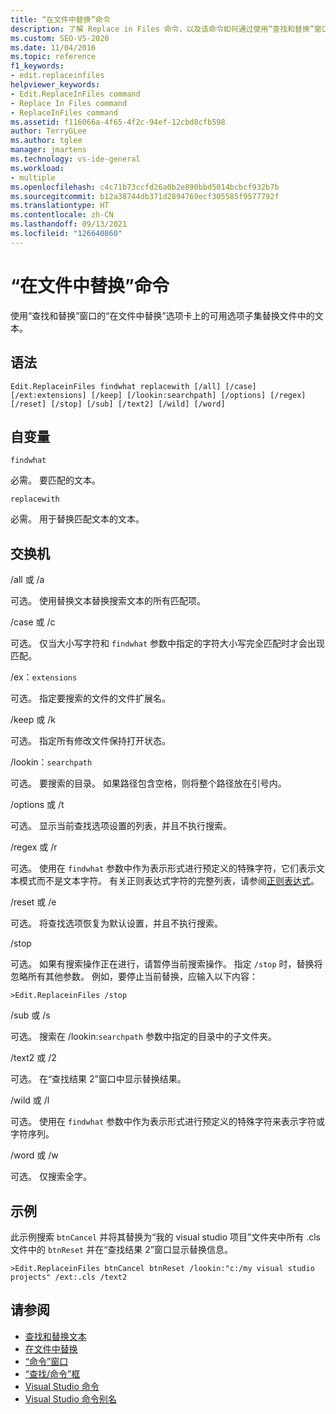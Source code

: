 ```yaml
---
title: “在文件中替换”命令
description: 了解 Replace in Files 命令，以及该命令如何通过使用“查找和替换”窗口的“在文件中替换”选项卡上提供的某些选项来替换文件中的文本。
ms.custom: SEO-VS-2020
ms.date: 11/04/2016
ms.topic: reference
f1_keywords:
- edit.replaceinfiles
helpviewer_keywords:
- Edit.ReplaceInFiles command
- Replace In Files command
- ReplaceInFiles command
ms.assetid: f116066a-4f65-4f2c-94ef-12cbd8cfb598
author: TerryGLee
ms.author: tglee
manager: jmartens
ms.technology: vs-ide-general
ms.workload:
- multiple
ms.openlocfilehash: c4c71b73ccfd26a0b2e890bbd5014bcbcf932b7b
ms.sourcegitcommit: b12a38744db371d2894769ecf305585f9577792f
ms.translationtype: HT
ms.contentlocale: zh-CN
ms.lasthandoff: 09/13/2021
ms.locfileid: "126640860"
---
```

# <a name="replace-in-files-command"></a>“在文件中替换”命令
使用“查找和替换”窗口的“在文件中替换”选项卡上的可用选项子集替换文件中的文本。

## <a name="syntax"></a>语法

```
Edit.ReplaceinFiles findwhat replacewith [/all] [/case]
[/ext:extensions] [/keep] [/lookin:searchpath] [/options] [/regex]
[/reset] [/stop] [/sub] [/text2] [/wild] [/word]
```

## <a name="arguments"></a>自变量
`findwhat`

必需。 要匹配的文本。

`replacewith`

必需。 用于替换匹配文本的文本。

## <a name="switches"></a>交换机
/all 或 /a

可选。 使用替换文本替换搜索文本的所有匹配项。

/case 或 /c

可选。 仅当大小写字符和 `findwhat` 参数中指定的字符大小写完全匹配时才会出现匹配。

/ex：`extensions`

可选。 指定要搜索的文件的文件扩展名。

/keep 或 /k

可选。 指定所有修改文件保持打开状态。

/lookin：`searchpath`

可选。 要搜索的目录。 如果路径包含空格，则将整个路径放在引号内。

/options 或 /t

可选。 显示当前查找选项设置的列表，并且不执行搜索。

/regex 或 /r

可选。 使用在 `findwhat` 参数中作为表示形式进行预定义的特殊字符，它们表示文本模式而不是文本字符。 有关正则表达式字符的完整列表，请参阅[正则表达式](../../ide/using-regular-expressions-in-visual-studio.md)。

/reset 或 /e

可选。 将查找选项恢复为默认设置，并且不执行搜索。

/stop

可选。 如果有搜索操作正在进行，请暂停当前搜索操作。 指定 `/stop` 时，替换将忽略所有其他参数。 例如，要停止当前替换，应输入以下内容：

```
>Edit.ReplaceinFiles /stop
```

/sub 或 /s

可选。 搜索在 /lookin:`searchpath` 参数中指定的目录中的子文件夹。

/text2 或 /2

可选。 在“查找结果 2”窗口中显示替换结果。

/wild 或 /l

可选。 使用在 `findwhat` 参数中作为表示形式进行预定义的特殊字符来表示字符或字符序列。

/word 或 /w

可选。 仅搜索全字。

## <a name="example"></a>示例
此示例搜索 `btnCancel` 并将其替换为“我的 visual studio 项目”文件夹中所有 .cls 文件中的 `btnReset` 并在“查找结果 2”窗口显示替换信息。

```
>Edit.ReplaceinFiles btnCancel btnReset /lookin:"c:/my visual studio projects" /ext:.cls /text2
```

## <a name="see-also"></a>请参阅

- [查找和替换文本](../../ide/finding-and-replacing-text.md)
- [在文件中替换](../../ide/replace-in-files.md)
- [“命令”窗口](../../ide/reference/command-window.md)
- [“查找/命令”框](../../ide/find-command-box.md)
- [Visual Studio 命令](../../ide/reference/visual-studio-commands.md)
- [Visual Studio 命令别名](../../ide/reference/visual-studio-command-aliases.md)
